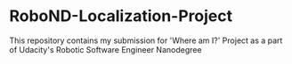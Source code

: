 # RoboND-Localization-Project

This repository contains my submission for 'Where am I?' Project as a part of Udacity's Robotic Software Engineer Nanodegree
